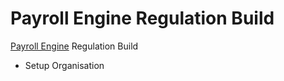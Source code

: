# Payroll Engine Regulation Build

[Payroll Engine](https://github.com/Payroll-Engine) Regulation Build

- Setup Organisation
